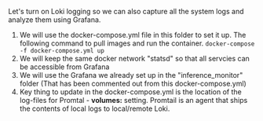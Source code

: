 Let's turn on Loki logging so we can also capture all the system logs and analyze them using Grafana. 
1. We will use the  docker-compose.yml file in this folder to set it up. The following command to pull images and run the container. 
```docker-compose  -f docker-compose.yml up```
2. We will keep the same docker network "statsd" so that all servcies can be accessible from Grafana
3. We will use the Grafana we already set up in the "inference_monitor" folder  (That has been commented out from this docker-compose.yml)
4. Key thing to update in the docker-compose.yml is the location of the log-files for Promtal - **volumes:** setting. Promtail is an agent that ships the contents of local logs to local/remote Loki. 